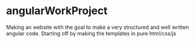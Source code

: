 # angularWorkProject

Making an website with the goal to make a very structured and well written angular code. 
Starting off by making the templates in pure html/css/js
